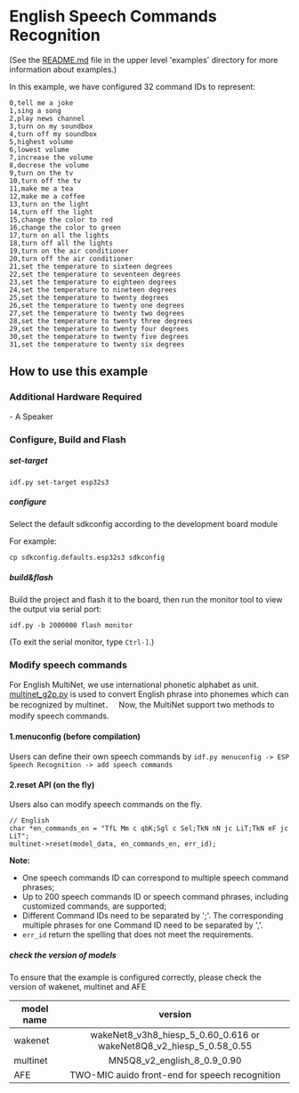 # English Speech Commands Recognition



(See the [README.md](../README.md) file in the upper level 'examples' directory for more information about examples.)



In this example, we have configured 32 command IDs to represent:
```
0,tell me a joke  
1,sing a song  
2,play news channel  
3,turn on my soundbox  
4,turn off my soundbox  
5,highest volume
6,lowest volume
7,increase the volume
8,decrese the volume
9,turn on the tv
10,turn off the tv
11,make me a tea
12,make me a coffee
13,turn on the light
14,turn off the light
15,change the color to red
16,change the color to green
17,turn on all the lights
18,turn off all the lights
19,turn on the air conditioner
20,turn off the air conditioner
21,set the temperature to sixteen degrees
22,set the temperature to seventeen degrees
23,set the temperature to eighteen degrees
24,set the temperature to nineteen degrees
25,set the temperature to twenty degrees
26,set the temperature to twenty one degrees
27,set the temperature to twenty two degrees
28,set the temperature to twenty three degrees
29,set the temperature to twenty four degrees
30,set the temperature to twenty five degrees
31,set the temperature to twenty six degrees
```


## How to use this example


### Additional Hardware Required

\- A Speaker

### Configure, Build and Flash


##### set-target 

```
idf.py set-target esp32s3
```

##### configure

Select the default sdkconfig according to the development board module

For example:  

```
cp sdkconfig.defaults.esp32s3 sdkconfig
```

##### build&flash

Build the project and flash it to the board, then run the monitor tool to view the output via serial port:

```
idf.py -b 2000000 flash monitor 
```

(To exit the serial monitor, type ``Ctrl-]``.)

### Modify speech commands

For English MultiNet, we use international phonetic alphabet as unit. [multinet_g2p.py](https://github.com/espressif/esp-sr/blob/release/v1.0/tool/multinet_g2p.py) is used to convert English phrase into phonemes which can be recognized by multinet．　
Now, the MultiNet support two methods to modify speech commands.　

#### 1.menuconfig (before compilation)

Users can define their own speech commands by `idf.py menuconfig -> ESP Speech Recognition -> add speech commands` 

#### 2.reset API (on the fly)

Users also can modify speech commands on the fly.

```
// English
char *en_commands_en = "TfL Mm c qbK;Sgl c Sel;TkN nN jc LiT;TkN eF jc LiT";
multinet->reset(model_data, en_commands_en, err_id);
```

**Note:**

- One speech commands ID can correspond to multiple speech command phrases;
- Up to 200 speech commands ID or speech command phrases, including customized commands, are supported;
- Different Command IDs need to be separated by ';'. The corresponding multiple phrases for one Command ID need to be separated by ','. 
- `err_id` return the spelling that does not meet the requirements.  


##### check the version of models

To ensure that the example is configured correctly, please check the version of wakenet, multinet and AFE

| model name |                           version                            |
| ---------- | :----------------------------------------------------------: |
| wakenet    | wakeNet8_v3h8_hiesp_5_0.60_0.616 or wakeNet8Q8_v2_hiesp_5_0.58_0.55 |
| multinet   | MN5Q8_v2_english_8_0.9_0.90 |
| AFE        | TWO-MIC auido front-end for speech recognition | 
